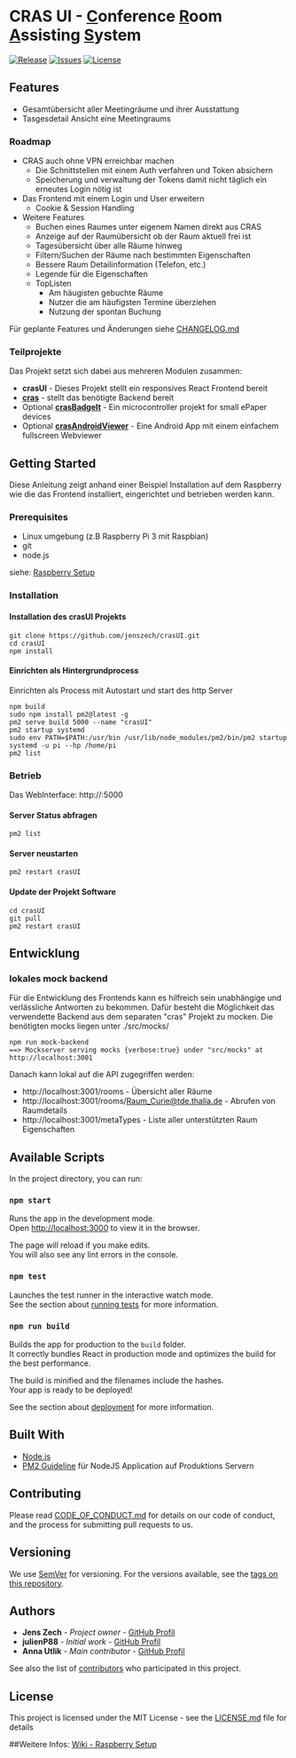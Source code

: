 # CRAS UI - <ins>C</ins>onference <ins>R</ins>oom <ins>A</ins>ssisting <ins>S</ins>ystem

[![Release](https://img.shields.io/github/release/jenszech/crasui.svg)](https://github.com/jenszech/crasui/releases/latest)
[![Issues](https://img.shields.io/github/issues/jenszech/crasui.svg)](https://github.com/jenszech/crasui/issues)
[![License](https://img.shields.io/badge/license-MIT-green.svg)](https://opensource.org/licenses/MIT)


## Features

* Gesamtübersicht aller Meetingräume und ihrer Ausstattung
* Tasgesdetail Ansicht eine Meetingraums

### Roadmap

* CRAS auch ohne VPN erreichbar machen
    * Die Schnittstellen mit einem Auth verfahren und Token absichern
    * Speicherung und verwaltung der Tokens damit nicht täglich ein erneutes Login nötig ist
* Das Frontend mit einem Login und User erweitern
    * Cookie & Session Handling
* Weitere Features
    * Buchen eines Raumes unter eigenem Namen direkt aus CRAS
    * Anzeige auf der Raumübersicht ob der Raum aktuell frei ist
    * Tagesübersicht über alle Räume hinweg
    * Filtern/Suchen der Räume nach bestimmten Eigenschaften
    * Bessere Raum Detailinformation (Telefon, etc.)
    * Legende für die Eigenschaften
    * TopListen
        * Am häugisten gebuchte Räume
        * Nutzer die am häufigsten Termine überziehen
        * Nutzung der spontan Buchung
  
Für geplante Features und Änderungen siehe [CHANGELOG.md](CHANGELOG.md)

### Teilprojekte
Das Projekt setzt sich dabei aus mehreren Modulen zusammen:
* **crasUI** - Dieses Projekt stellt ein responsives React Frontend bereit
* **[cras](https://github.com/jenszech/cras)** - stellt das benötigte Backend bereit
* Optional **[crasBadgeIt](https://github.com/jenszech/crasBadgeIt)** - Ein microcontroller projekt for small ePaper devices
* Optional **[crasAndroidViewer](https://github.com/jenszech/crasAndroidViewer)** - Eine Android App mit einem einfachem fullscreen Webviewer

     
## Getting Started

Diese Anleitung zeigt anhand einer Beispiel Installation auf dem Raspberry wie die das Frontend installiert, eingerichtet und betrieben werden kann.

### Prerequisites

* Linux umgebung (z.B Raspberry Pi 3 mit Raspbian)
* git
* node.js

siehe: [Raspberry Setup](https://github.com/jenszech/cras/wiki/System-setup-on-Raspberry-Pi-example)

### Installation
#### Installation des crasUI Projekts
```
git clone https://github.com/jenszech/crasUI.git
cd crasUI
npm install
```

#### Einrichten als Hintergrundprocess
Einrichten als Process mit Autostart und start des http Server

```
npm build
sudo npm install pm2@latest -g
pm2 serve build 5000 --name "crasUI"
pm2 startup systemd
sudo env PATH=$PATH:/usr/bin /usr/lib/node_modules/pm2/bin/pm2 startup systemd -u pi --hp /home/pi
pm2 list
```

### Betrieb
Das WebInterface: http://<YOUR IP>:5000

#### Server Status abfragen
```
pm2 list
```

#### Server neustarten
```
pm2 restart crasUI
```

#### Update der Projekt Software
```
cd crasUI
git pull
pm2 restart crasUI
```

## Entwicklung
### lokales mock backend
Für die Entwicklung des Frontends kann es hilfreich sein unabhängige und verlässliche Antworten zu bekommen. Dafür besteht die Möglichkeit das verwendette Backend aus dem separaten "cras" Projekt zu mocken.
Die benötigten mocks liegen unter ./src/mocks/

```
npm run mock-backend
==> Mockserver serving mocks {verbose:true} under "src/mocks" at http://localhost:3001
```
Danach kann lokal auf die API zugegriffen werden:
* http://localhost:3001/rooms - Übersicht aller Räume
* http://localhost:3001/rooms/Raum_Curie@tde.thalia.de - Abrufen von Raumdetails
* http://localhost:3001/metaTypes - Liste aller unterstützten Raum Eigenschaften

## Available Scripts

In the project directory, you can run:

### `npm start`

Runs the app in the development mode.<br />
Open [http://localhost:3000](http://localhost:3000) to view it in the browser.

The page will reload if you make edits.<br />
You will also see any lint errors in the console.

### `npm test`

Launches the test runner in the interactive watch mode.<br />
See the section about [running tests](https://facebook.github.io/create-react-app/docs/running-tests) for more information.

### `npm run build`

Builds the app for production to the `build` folder.<br />
It correctly bundles React in production mode and optimizes the build for the best performance.

The build is minified and the filenames include the hashes.<br />
Your app is ready to be deployed!

See the section about [deployment](https://facebook.github.io/create-react-app/docs/deployment) for more information.

## Built With

* [Node.js](https://nodejs.org)
* [PM2 Guideline](https://www.digitalocean.com/community/tutorials/how-to-set-up-a-node-js-application-for-production-on-ubuntu-16-04) für NodeJS Application auf Produktions Servern 

## Contributing

Please read [CODE_OF_CONDUCT.md](CODE_OF_CONDUCT.md) for details on our code of conduct, and the process for submitting pull requests to us.

## Versioning

We use [SemVer](http://semver.org/) for versioning. For the versions available, see the [tags on this repository](https://github.com/your/project/tags). 

## Authors

* **Jens Zech** - *Project owner* - [GitHub Profil](https://github.com/jenszech)
* **julienP88** - *Initial work* - [GitHub Profil](https://github.com/julienP88)
* **Anna Utlik** - *Main contributor* - [GitHub Profil](https://github.com/anna-utlik)

See also the list of [contributors](https://github.com/jenszech/crasUI/contributors) who participated in this project.

## License
This project is licensed under the MIT License - see the [LICENSE.md](LICENSE.md) file for details

##Weitere Infos:
[Wiki - Raspberry Setup](https://github.com/jenszech/cras/wiki/System-setup-on-Raspberry-Pi-example)


